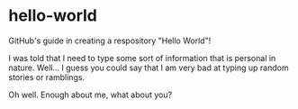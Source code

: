 # hello-world
GitHub's guide in creating a respository "Hello World"!

I was told that I need to type some sort of information that is personal in nature.  Well... I guess you could say that I am very bad at typing up random stories or ramblings.

Oh well.  Enough about me, what about you?
